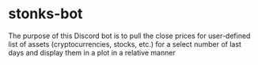 # stonks-bot
The purpose of this Discord bot is to pull the close prices for user-defined list of assets (cryptocurrencies, stocks, etc.) for a select number of last days and display them in a plot in a relative manner
